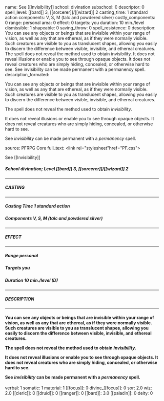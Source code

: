 name: See [[Invisibility]]
school: divination
subschool: 0
descriptor: 0
spell_level: [[bard]] 3, [[sorcerer]]/[[wizard]] 2
casting_time: 1 standard action
components: V, S, M (talc and powdered silver)
costly_components: 0
range: personal
area: 0
effect: 0
targets: you
duration: 10 min./level
dismissible: 1
shapeable: 0
saving_throw: 0
spell_resistence: 0
description: You can see any objects or beings that are invisible within your range of vision, as well as any that are ethereal, as if they were normally visible. Such creatures are visible to you as translucent shapes, allowing you easily to discern the difference between visible, invisible, and ethereal creatures.  The spell does not reveal the method used to obtain invisibility.  It does not reveal illusions or enable you to see through opaque objects. It does not reveal creatures who are simply hiding, concealed, or otherwise hard to see.  See invisibility can be made permanent with a permanency spell.
description_formated: <p>You can see any objects or beings that are invisible within your range of vision, as well as any that are ethereal, as if they were normally visible. Such creatures are visible to you as translucent shapes, allowing you easily to discern the difference between visible, invisible, and ethereal creatures.</p><p>The spell does not reveal the method used to obtain <i>invisibility</i>.</p><p>It does not reveal illusions or enable you to see through opaque objects. It does not reveal creatures who are simply hiding, concealed, or otherwise hard to see.</p><p>See <i>invisibility</i> can be made permanent with a <i>permanency</i> spell.</p>
source: PFRPG Core
full_text: <link rel="stylesheet"href="PF.css"><div class="heading"><p class="alignleft">See [[Invisibility]]</p><div style="clear: both;"></div></div><div><h5><b>School </b>divination; <b>Level </b>[[bard]] 3, [[sorcerer]]/[[wizard]] 2</h5></div><hr/><div><h5><b>CASTING</b></h5></div><hr/><div><h5><b>Casting Time </b>1 standard action</h5><h5><b>Components </b>V, S, M (talc and powdered silver)</h5></div><hr/><div><h5><b>EFFECT</b></h5></div><hr/><div><h5><b>Range </b>personal</h5><h5><b>Targets </b>you</h5><h5><b>Duration </b>10 min./level (D)</h5></div><hr/><div><h5><b>DESCRIPTION</b></h5></div><hr/><div><h4><p>You can see any objects or beings that are invisible within your range of vision, as well as any that are ethereal, as if they were normally visible. Such creatures are visible to you as translucent shapes, allowing you easily to discern the difference between visible, invisible, and ethereal creatures.</p><p>The spell does not reveal the method used to obtain <i>invisibility</i>.</p><p>It does not reveal illusions or enable you to see through opaque objects. It does not reveal creatures who are simply hiding, concealed, or otherwise hard to see.</p><p>See <i>invisibility</i> can be made permanent with a <i>permanency</i> spell.</p></h4></div>
verbal: 1
somatic: 1
material: 1
[[focus]]: 0
divine_[[focus]]: 0
sor: 2.0
wiz: 2.0
[[cleric]]: 0
[[druid]]: 0
[[ranger]]: 0
[[bard]]: 3.0
[[paladin]]: 0
deity: 0

